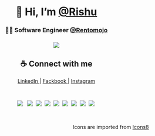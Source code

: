<h1 align="center"> 👋 Hi, I’m <a href="https://rishu.engineer/"> @Rishu </a> </h1>

<h3 align="center"> 👨‍💻 Software Engineer <a href='https://rentomojo.com'> @Rentomojo </a> <h3>

<p align="center">
<img src="https://github-profile-trophy.vercel.app/?username=rishukr06" > </p>

 <h2 align="center"> ☕️ Connect with me </h2>
<p align="center">
  <a target="_blank" href="https://www.linkedin.com/in/rishu-kumar-9a39ab148/"> LinkedIn </a> |
  <a target="_blank" href="https://www.facebook.com/profile.php?id=100007999032053"> Fackbook </a> |
  <a target="_blank" href="https://www.instagram.com/he_is_rishu/"> Instagram </a>
</p>

<br/>

<p align="center">
  <img src="https://img.icons8.com/color/96/000000/javascript.png"/> &nbsp;
  <img src="https://img.icons8.com/color/96/000000/postgreesql.png"/>&nbsp;
  <img src="https://img.icons8.com/color/96/000000/html-5.png"/>&nbsp;
  <img src="https://img.icons8.com/color/96/000000/css3.png"/>&nbsp;
  <img src="https://img.icons8.com/windows/96/000000/node-js.png"/>&nbsp;
  <img src="https://img.icons8.com/color/96/000000/vue-js.png"/>&nbsp;
  <img src="https://img.icons8.com/ios/100/4a90e2/react-native.png"/>&nbsp;
  <img src="https://img.icons8.com/ios-filled/100/4a90e2/php-logo.png"/>&nbsp;
  <img src="https://img.icons8.com/color/96/4a90e2/python.png"/>&nbsp;
<p>

<br/>
<p align="right" >
  Icons are imported from <a href="https://icons8.com/"> Icons8 </a>
</p>

<!--- - 👀 I’m interested in ...
- 🌱 I’m currently learning ...
- 💞️ I’m looking to collaborate on ...
- 📫 How to reach me ...
---->
<!---
rishukr06/rishukr06 is a ✨ special ✨ repository because its `README.md` (this file) appears on your GitHub profile.
You can click the Preview link to take a look at your changes.
--->
